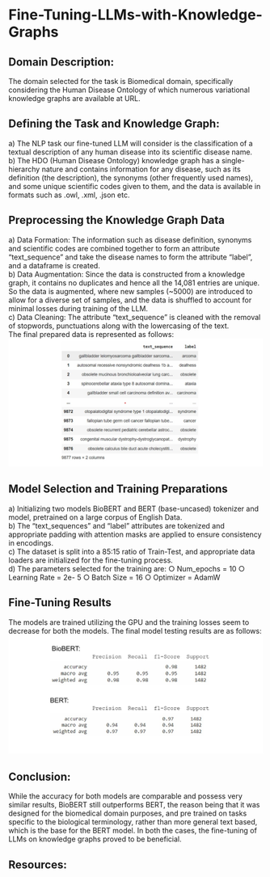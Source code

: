 # Fine-Tuning-LLMs-with-Knowledge-Graphs

 ## Domain Description:
 The domain selected for the task is Biomedical domain, specifically considering
 the Human Disease Ontology of which numerous variational knowledge graphs are
 available at URL.

 ## Defining the Task and Knowledge Graph:
 a) The NLP task our fine-tuned LLM will consider is the classification of a textual description of any human disease into its scientific disease name.<br>
 b) The HDO (Human Disease Ontology) knowledge graph has a single-hierarchy nature and contains information for any disease, such as its definition (the description), the synonyms (other frequently used names), and some unique scientific codes given to them, and the data is available in formats such as .owl,
 .xml, .json etc.

 ## Preprocessing the Knowledge Graph Data
 a) Data Formation: The information such as disease definition, synonyms and scientific codes are combined together to form an attribute “text_sequence” and take the disease names to form the attribute “label”, and a dataframe is created.<br>
 b) Data Augmentation: Since the data is constructed from a knowledge graph, it contains no duplicates and hence all the 14,081 entries are unique. So the data is augmented, where new samples (~5000) are introduced to allow for a diverse set of samples, and the data is shuffled to account for minimal losses during training of the LLM.<br>
 c) Data Cleaning: The attribute “text_sequence” is cleaned with the removal of stopwords, punctuations along with the lowercasing of the text.<br>
The final prepared data is represented as follows:<br>
![prepared_data](https://github.com/rishav197/Fine-Tuning-LLMs-with-Knowledge-Graphs/blob/main/images/img1.jpg)


 ## Model Selection and Training Preparations
 a) Initializing two models BioBERT and BERT (base-uncased) tokenizer and model, pretrained on a large corpus of English Data.<br>
 b) The “text_sequences” and “label” attributes are tokenized and appropriate padding with attention masks are applied to ensure consistency in encodings.<br>
 c) The dataset is split into a 85:15 ratio of Train-Test, and appropriate data loaders are initialized for the fine-tuning process.<br>
 d) The parameters selected for the training are:
 ○ Num_epochs = 10
 ○ Learning Rate = 2e- 5
 ○ Batch Size = 16
 ○ Optimizer = AdamW



## Fine-Tuning Results
 The models are trained utilizing the GPU and the training losses seem to
 decrease for both the models.
 The final model testing results are as follows:<br>
![Model_results](https://github.com/rishav197/Fine-Tuning-LLMs-with-Knowledge-Graphs/blob/main/images/img2.jpg)


## Conclusion:
 While the accuracy for both models are comparable and possess very similar
 results, BioBERT still outperforms BERT, the reason being that it was designed for the
 biomedical domain purposes, and pre trained on tasks specific to the biological
 terminology, rather than more general text based, which is the base for the BERT
 model. In both the cases, the fine-tuning of LLMs on knowledge graphs proved to be
 beneficial.

## Resources: